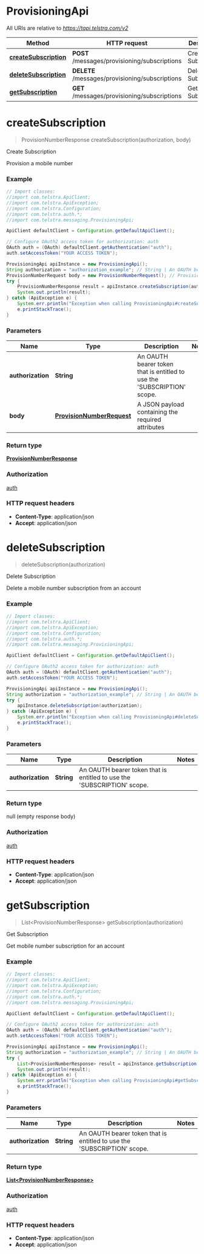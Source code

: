 # ProvisioningApi

All URIs are relative to *https://tapi.telstra.com/v2*

Method | HTTP request | Description
------------- | ------------- | -------------
[**createSubscription**](ProvisioningApi.md#createSubscription) | **POST** /messages/provisioning/subscriptions | Create Subscription
[**deleteSubscription**](ProvisioningApi.md#deleteSubscription) | **DELETE** /messages/provisioning/subscriptions | Delete Subscription
[**getSubscription**](ProvisioningApi.md#getSubscription) | **GET** /messages/provisioning/subscriptions | Get Subscription


<a name="createSubscription"></a>
# **createSubscription**
> ProvisionNumberResponse createSubscription(authorization, body)

Create Subscription

Provision a mobile number

### Example
```java
// Import classes:
//import com.telstra.ApiClient;
//import com.telstra.ApiException;
//import com.telstra.Configuration;
//import com.telstra.auth.*;
//import com.telstra.messaging.ProvisioningApi;

ApiClient defaultClient = Configuration.getDefaultApiClient();

// Configure OAuth2 access token for authorization: auth
OAuth auth = (OAuth) defaultClient.getAuthentication("auth");
auth.setAccessToken("YOUR ACCESS TOKEN");

ProvisioningApi apiInstance = new ProvisioningApi();
String authorization = "authorization_example"; // String | An OAUTH bearer token that is entitled to use the 'SUBSCRIPTION' scope.
ProvisionNumberRequest body = new ProvisionNumberRequest(); // ProvisionNumberRequest | A JSON payload containing the required attributes
try {
    ProvisionNumberResponse result = apiInstance.createSubscription(authorization, body);
    System.out.println(result);
} catch (ApiException e) {
    System.err.println("Exception when calling ProvisioningApi#createSubscription");
    e.printStackTrace();
}
```

### Parameters

Name | Type | Description  | Notes
------------- | ------------- | ------------- | -------------
 **authorization** | **String**| An OAUTH bearer token that is entitled to use the &#39;SUBSCRIPTION&#39; scope. |
 **body** | [**ProvisionNumberRequest**](ProvisionNumberRequest.md)| A JSON payload containing the required attributes |

### Return type

[**ProvisionNumberResponse**](ProvisionNumberResponse.md)

### Authorization

[auth](../README.md#auth)

### HTTP request headers

 - **Content-Type**: application/json
 - **Accept**: application/json

<a name="deleteSubscription"></a>
# **deleteSubscription**
> deleteSubscription(authorization)

Delete Subscription

Delete a mobile number subscription from an account

### Example
```java
// Import classes:
//import com.telstra.ApiClient;
//import com.telstra.ApiException;
//import com.telstra.Configuration;
//import com.telstra.auth.*;
//import com.telstra.messaging.ProvisioningApi;

ApiClient defaultClient = Configuration.getDefaultApiClient();

// Configure OAuth2 access token for authorization: auth
OAuth auth = (OAuth) defaultClient.getAuthentication("auth");
auth.setAccessToken("YOUR ACCESS TOKEN");

ProvisioningApi apiInstance = new ProvisioningApi();
String authorization = "authorization_example"; // String | An OAUTH bearer token that is entitled to use the 'SUBSCRIPTION' scope.
try {
    apiInstance.deleteSubscription(authorization);
} catch (ApiException e) {
    System.err.println("Exception when calling ProvisioningApi#deleteSubscription");
    e.printStackTrace();
}
```

### Parameters

Name | Type | Description  | Notes
------------- | ------------- | ------------- | -------------
 **authorization** | **String**| An OAUTH bearer token that is entitled to use the &#39;SUBSCRIPTION&#39; scope. |

### Return type

null (empty response body)

### Authorization

[auth](../README.md#auth)

### HTTP request headers

 - **Content-Type**: application/json
 - **Accept**: application/json

<a name="getSubscription"></a>
# **getSubscription**
> List&lt;ProvisionNumberResponse&gt; getSubscription(authorization)

Get Subscription

Get mobile number subscription for an account

### Example
```java
// Import classes:
//import com.telstra.ApiClient;
//import com.telstra.ApiException;
//import com.telstra.Configuration;
//import com.telstra.auth.*;
//import com.telstra.messaging.ProvisioningApi;

ApiClient defaultClient = Configuration.getDefaultApiClient();

// Configure OAuth2 access token for authorization: auth
OAuth auth = (OAuth) defaultClient.getAuthentication("auth");
auth.setAccessToken("YOUR ACCESS TOKEN");

ProvisioningApi apiInstance = new ProvisioningApi();
String authorization = "authorization_example"; // String | An OAUTH bearer token that is entitled to use the 'SUBSCRIPTION' scope.
try {
    List<ProvisionNumberResponse> result = apiInstance.getSubscription(authorization);
    System.out.println(result);
} catch (ApiException e) {
    System.err.println("Exception when calling ProvisioningApi#getSubscription");
    e.printStackTrace();
}
```

### Parameters

Name | Type | Description  | Notes
------------- | ------------- | ------------- | -------------
 **authorization** | **String**| An OAUTH bearer token that is entitled to use the &#39;SUBSCRIPTION&#39; scope. |

### Return type

[**List&lt;ProvisionNumberResponse&gt;**](ProvisionNumberResponse.md)

### Authorization

[auth](../README.md#auth)

### HTTP request headers

 - **Content-Type**: application/json
 - **Accept**: application/json

